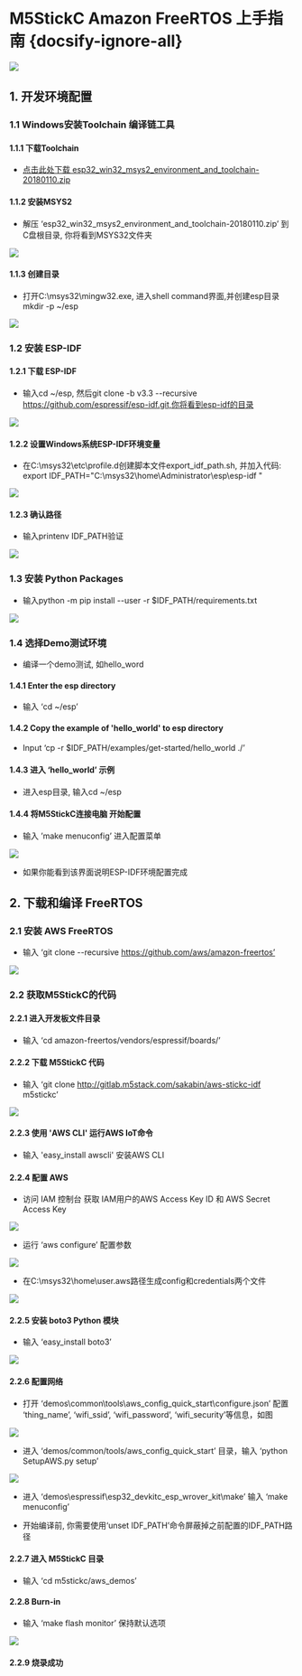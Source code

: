 # M5StickC Amazon FreeRTOS 上手指南 {docsify-ignore-all}

<img src="assets/img/getting_started_pics/m5stickc/m5stickc_06.png">

## 1. 开发环境配置

### 1.1 Windows安装Toolchain 编译链工具

#### 1.1.1 下载Toolchain

- [点击此处下载 esp32_win32_msys2_environment_and_toolchain-20180110.zip](https://dl.espressif.com/dl/esp32_win32_msys2_environment_and_toolchain-20180110.zip)

####  1.1.2 安装MSYS2

- 解压 ‘esp32_win32_msys2_environment_and_toolchain-20180110.zip’ 到C盘根目录, 你将看到MSYS32文件夹

<img src="assets/img/getting_started_pics/m5stickc/stickc_aws01.png">

#### 1.1.3 创建目录

- 打开C:\msys32\mingw32.exe, 进入shell command界面,并创建esp目录 mkdir -p ~/esp

<img src="assets/img/getting_started_pics/m5stickc/stickc_aws02.png">

### 1.2 安装 ESP-IDF

#### 1.2.1 下载 ESP-IDF

- 输入cd ~/esp, 然后git clone -b v3.3 --recursive https://github.com/espressif/esp-idf.git,你将看到esp-idf的目录

<img src="assets/img/getting_started_pics/m5stickc/stickc_aws03.png">

#### 1.2.2 设置Windows系统ESP-IDF环境变量

- 在C:\msys32\etc\profile.d创建脚本文件export_idf_path.sh, 并加入代码: export IDF_PATH="C:\msys32\home\Administrator\esp\esp-idf "


<img src="assets/img/getting_started_pics/m5stickc/stickc_aws04.png">


#### 1.2.3 确认路径

- 输入printenv IDF_PATH验证

<img src="assets/img/getting_started_pics/m5stickc/stickc_aws05.png">

### 1.3 安装 Python Packages

- 输入python -m pip install --user -r $IDF_PATH/requirements.txt

<img src="assets/img/getting_started_pics/m5stickc/stickc_aws06.png">

### 1.4 选择Demo测试环境

- 编译一个demo测试, 如hello_word

#### 1.4.1 Enter the esp directory

- 输入 ‘cd ~/esp’

#### 1.4.2 Copy the example of 'hello_world' to esp directory

- Input ‘cp -r $IDF_PATH/examples/get-started/hello_world ./’

#### 1.4.3 进入 ‘hello_world’ 示例

- 进入esp目录, 输入cd ~/esp

#### 1.4.4 将M5StickC连接电脑 开始配置

- 输入 ’make menuconfig’ 进入配置菜单

<img src="assets/img/getting_started_pics/m5stickc/stickc_aws07.png">

- 如果你能看到该界面说明ESP-IDF环境配置完成

## 2. 下载和编译 FreeRTOS

### 2.1 安装 AWS FreeRTOS

- 输入 ‘git clone --recursive https://github.com/aws/amazon-freertos’

<img src="assets/img/getting_started_pics/m5stickc/stickc_aws08.png">

### 2.2 获取M5StickC的代码

#### 2.2.1 进入开发板文件目录

- 输入 ‘cd amazon-freertos/vendors/espressif/boards/’

#### 2.2.2 下载 M5StickC 代码

- 输入 ‘git clone http://gitlab.m5stack.com/sakabin/aws-stickc-idf m5stickc’

<img src="assets/img/getting_started_pics/m5stickc/stickc_aws09.png">

#### 2.2.3 使用 'AWS CLI' 运行AWS IoT命令

- 输入 'easy_install awscli' 安装AWS CLI

#### 2.2.4 配置 AWS

- 访问 IAM 控制台 获取 IAM用户的AWS Access Key ID 和 AWS Secret Access Key 

<img src="assets/img/getting_started_pics/m5stickc/stickc_aws10.png">

- 运行 ‘aws configure’ 配置参数

<img src="assets/img/getting_started_pics/m5stickc/stickc_aws11.png">

- 在C:\msys32\home\user\.aws路径生成config和credentials两个文件

<img src="assets/img/getting_started_pics/m5stickc/stickc_aws12.png">

#### 2.2.5 安装 boto3 Python 模块

- 输入 ‘easy_install boto3’

<img src="assets/img/getting_started_pics/m5stickc/stickc_aws13.png">

#### 2.2.6 配置网络

- 打开 ‘demos\common\tools\aws_config_quick_start\configure.json’ 配置 ‘thing_name’, ‘wifi_ssid’, ‘wifi_password’, ‘wifi_security’等信息，如图

<img src="assets/img/getting_started_pics/m5stickc/stickc_aws14.png">

- 进入 ‘demos/common/tools/aws_config_quick_start’ 目录，输入 ‘python SetupAWS.py setup’

<img src="assets/img/getting_started_pics/m5stickc/stickc_aws15.png">

- 进入 ‘demos\espressif\esp32_devkitc_esp_wrover_kit\make’ 输入 ‘make menuconfig’

- 开始编译前, 你需要使用‘unset IDF_PATH’命令屏蔽掉之前配置的IDF_PATH路径

#### 2.2.7 进入 M5StickC 目录

- 输入 ‘cd m5stickc/aws_demos’

#### 2.2.8 Burn-in

- 输入 ‘make flash monitor’ 保持默认选项

<img src="assets/img/getting_started_pics/m5stickc/stickc_aws16.png">

#### 2.2.9 烧录成功

